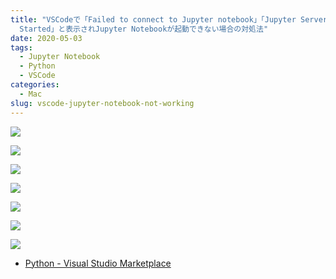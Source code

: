 ```yaml
---
title: "VSCodeで「Failed to connect to Jupyter notebook」「Jupyter Server: Not
  Started」と表示されJupyter Notebookが起動できない場合の対処法"
date: 2020-05-03
tags:
  - Jupyter Notebook
  - Python
  - VSCode
categories:
  - Mac
slug: vscode-jupyter-notebook-not-working
---
```



![](/uploads/2020/05/screenshot-2020-05-03-15.56.51.png)

![](/uploads/2020/05/screenshot-2020-05-03-15.57.05.png)

![](/uploads/2020/05/screenshot-2020-05-03-16.02.04.png)

![](/uploads/2020/05/screenshot-2020-05-03-15.57.16.png)

![](/uploads/2020/05/screenshot-2020-05-03-15.57.32.png)

![](/uploads/2020/05/screenshot-2020-05-03-15.57.51.png)

![](/uploads/2020/05/screenshot-2020-05-03-15.58.56.png)

* [Python - Visual Studio Marketplace](https://marketplace.visualstudio.com/items?itemName=ms-python.python)